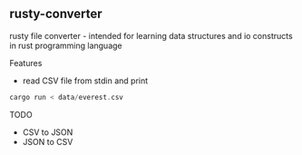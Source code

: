 ## rusty-converter

rusty file converter - intended for learning data structures and io constructs in rust programming language

Features
- read CSV file from stdin and print
```rust
cargo run < data/everest.csv
```

TODO
- CSV to JSON
- JSON to CSV

